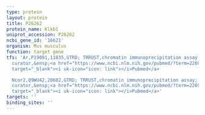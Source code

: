 ```yaml
---
type: protein
layout: protein
title: P26262
protein_name: Klkb1
uniprot_accession: P26262
ncbi_gene_id: '16621'
organism: Mus musculus
function: target gene
tfs: 'Ar,P19091,11835,GTRD; TRRUST,chromatin immunoprecipitation assay; inferred by
  curator,&ensp;<a href="https://www.ncbi.nlm.nih.gov/pubmed/?term=22695118%5Buid%5D"
  target="_blank"><i uk-icon="icon: link"></i>Pubmed</a>

  Ncor2,Q9WU42,20602,GTRD; TRRUST,chromatin immunoprecipitation assay; inferred by
  curator,&ensp;<a href="https://www.ncbi.nlm.nih.gov/pubmed/?term=22695118%5Buid%5D"
  target="_blank"><i uk-icon="icon: link"></i>Pubmed</a>'
targets: ''
binding_sites: ''
---
```

